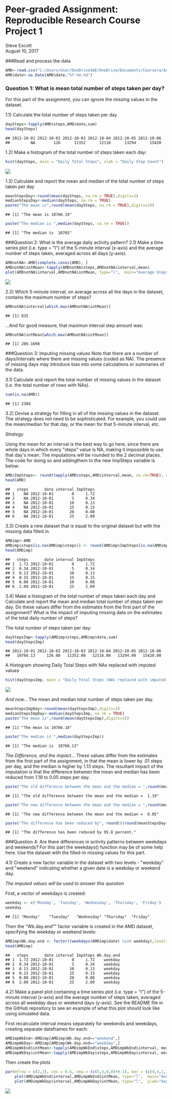 # Peer-graded Assignment: Reproducible Research Course Project 1
Steve Escott  
August 10, 2017  


###Read and process the data

```r
AMD<-read.csv("C:/Users/User/OneDriveSAE/OneDrive/Documents/Coursera/ActivityMonitoringData/activity.csv")
AMD$date<-as.Date(AMD$date,"%Y-%m-%d")
```
### Question 1: What is mean total number of steps taken per day?

For this part of the assignment, you can ignore the missing values in the dataset.

1.1) Calculate the total number of steps taken per day


```r
daySteps<-tapply(AMD$steps,AMD$date,sum)
head(daySteps)
```

```
## 2012-10-01 2012-10-02 2012-10-03 2012-10-04 2012-10-05 2012-10-06 
##         NA        126      11352      12116      13294      15420
```

1.2) Make a histogram of the total number of steps taken each day:

```r
hist(daySteps, main = "Daily Total Steps", xlab = "Daily Step Count")
```

![](PA1_template_files/figure-html/sumHist-1.png)<!-- -->

1.3) Calculate and report the mean and median of the total number of steps taken per day

```r
meanStepsDay<-round(mean(daySteps, na.rm = TRUE),digits=2)
medianStepsDay<-median(daySteps, na.rm = TRUE)
paste("The mean is",round(mean(daySteps, na.rm = TRUE),digits=2))
```

```
## [1] "The mean is 10766.19"
```

```r
paste("The median is ",median(daySteps, na.rm = TRUE))
```

```
## [1] "The median is  10765"
```
###Question 2: What is the average daily activity pattern?
2.1) Make a time series plot (i.e. type = "l") of the 5-minute interval (x-axis) and the average number of steps taken, averaged across all days (y-axis).

```r
AMDnotNA<-AMD[complete.cases(AMD), ]
AMDnotNA$intMean<-tapply(AMDnotNA$steps,AMDnotNA$interval,mean)
plot(AMDnotNA$interval,AMDnotNA$intMean, type="l",  main="Average Steps Per Interval", ylab="Avg. Steps", xlab="Interval")
```

![](PA1_template_files/figure-html/dayMeans-1.png)<!-- -->

2.2) Which 5-minute interval, on average across all the days in the dataset, contains the maximum number of steps?

```r
AMDnotNA$interval[which.max(AMDnotNA$intMean)]
```

```
## [1] 835
```
...And for good measure, that maximun interval step amount was:

```r
AMDnotNA$intMean[which.max(AMDnotNA$intMean)]
```

```
## [1] 206.1698
```

###Question 3: Imputing missing values
Note that there are a number of days/intervals where there are missing values (coded as NA). The presence of missing days may introduce bias into some calculations or summaries of the data.

3.1) Calculate and report the total number of missing values in the dataset (i.e. the total number of rows with NAs).

```r
sum(is.na(AMD))
```

```
## [1] 2304
```

3.2) Devise a strategy for filling in all of the missing values in the dataset. The strategy does not need to be sophisticated. For example, you could use the mean/median for that day, or the mean for that 5-minute interval, etc.

*Strategy*

Using the mean for an interval is the best way to go here, since there are whole days in which every "steps" value is NA, making it impossible to use that day's mean. The imputations will be rounded to the 2 decimal places. The code for doing so and addingthem to the new ImpSteps variable is below:

```r
AMD$ImpSteps<- round(tapply(AMD$steps,AMD$interval,mean, na.rm=TRUE), digits = 2)
head(AMD)
```

```
##   steps       date interval ImpSteps
## 1    NA 2012-10-01        0     1.72
## 2    NA 2012-10-01        5     0.34
## 3    NA 2012-10-01       10     0.13
## 4    NA 2012-10-01       15     0.15
## 5    NA 2012-10-01       20     0.08
## 6    NA 2012-10-01       25     2.09
```

3.3) Create a new dataset that is equal to the original dataset but with the missing data filled in.


```r
AMDimp<-AMD
AMDimp$steps[is.na(AMDimp$steps)] <- round(AMDimp$ImpSteps[is.na(AMDimp$steps)],digits=2)
head(AMDimp)
```

```
##   steps       date interval ImpSteps
## 1  1.72 2012-10-01        0     1.72
## 2  0.34 2012-10-01        5     0.34
## 3  0.13 2012-10-01       10     0.13
## 4  0.15 2012-10-01       15     0.15
## 5  0.08 2012-10-01       20     0.08
## 6  2.09 2012-10-01       25     2.09
```

3.4) Make a histogram of the total number of steps taken each day and Calculate and report the mean and median total number of steps taken per day. Do these values differ from the estimates from the first part of the assignment? What is the impact of imputing missing data on the estimates of the total daily number of steps?

The total number of steps taken per day:

```r
dayStepsImp<-tapply(AMDimp$steps,AMDimp$date,sum)
head(dayStepsImp)
```

```
## 2012-10-01 2012-10-02 2012-10-03 2012-10-04 2012-10-05 2012-10-06 
##   10766.13     126.00   11352.00   12116.00   13294.00   15420.00
```

A Histogram showing Daily Total Steps with NAs replaced with imputed values

```r
hist(dayStepsImp, main = "Daily Total Steps (NAs replaced with imputed values)", xlab = "Daily Step Count")
```

![](PA1_template_files/figure-html/unnamed-chunk-8-1.png)<!-- -->

*And now...*
The mean and median total number of steps taken per day.


```r
meanStepsImpDay<-round(mean(dayStepsImp),digits=2)
medianStepsImpDay<-median(dayStepsImp, na.rm = TRUE)
paste("The mean is",round(mean(dayStepsImp),digits=2))
```

```
## [1] "The mean is 10766.18"
```

```r
paste("The median is ",median(dayStepsImp))
```

```
## [1] "The median is  10766.13"
```

*The Difference, and the impact...*
These values differ from the estimates from the first part of the assignment, in that the mean is lower by .01 steps per day, and the median is higher by 1.13 steps. The resultant impact of the imputation is that the difference between the mean and median has been reduced from 1.19 to 0.05 steps per day.


```r
paste("The old difference between the mean and the median = ",round(meanStepsDay-medianStepsDay, digits=2))
```

```
## [1] "The old difference between the mean and the median =  1.19"
```

```r
paste("The new difference between the mean and the median = ",round(meanStepsImpDay-medianStepsImpDay, digits=2))
```

```
## [1] "The new difference between the mean and the median =  0.05"
```

```r
paste("The difference has been reduced by", round(((round(meanStepsDay-medianStepsDay, digits=2)-round(meanStepsImpDay-medianStepsImpDay, digits=2))/round(meanStepsDay-medianStepsDay, digits=2))*100,digits=2),"percent.")
```

```
## [1] "The difference has been reduced by 95.8 percent."
```

###Question 4: Are there differences in activity patterns between weekdays and weekends?
For this part the weekdays() function may be of some help here. Use the dataset with the filled-in missing values for this part.

4.1) Create a new factor variable in the dataset with two levels - "weekday" and "weekend" indicating whether a given date is a weekday or weekend day.

*The imputed values will be used to answer this question*

First, a vector of weekdays is created:

```r
weekday <- c('Monday', 'Tuesday', 'Wednesday', 'Thursday', 'Friday')
weekday
```

```
## [1] "Monday"    "Tuesday"   "Wednesday" "Thursday"  "Friday"
```

Then the "Wk.day.end"" factor variable is created in the AMD dataset, specifying the weekday or weekend levels:

```r
AMDimp$Wk.day.end <- factor((weekdays(AMDimp$date) %in% weekday),levels=c(FALSE, TRUE), labels=c('weekend', 'weekday'))
head(AMDimp)
```

```
##   steps       date interval ImpSteps Wk.day.end
## 1  1.72 2012-10-01        0     1.72    weekday
## 2  0.34 2012-10-01        5     0.34    weekday
## 3  0.13 2012-10-01       10     0.13    weekday
## 4  0.15 2012-10-01       15     0.15    weekday
## 5  0.08 2012-10-01       20     0.08    weekday
## 6  2.09 2012-10-01       25     2.09    weekday
```

4.2) Make a panel plot containing a time series plot (i.e. type = "l") of the 5-minute interval (x-axis) and the average number of steps taken, averaged across all weekday days or weekend days (y-axis). See the README file in the GitHub repository to see an example of what this plot should look like using simulated data.

First recalculate interval means separately for weekends and weekdays, creating separate dataframes for each:

```r
AMDimpWkEnd<-AMDimp[AMDimp$Wk.day.end=="weekend",]
AMDimpWkDay<-AMDimp[AMDimp$Wk.day.end=="weekday",]
AMDimpWkEnd$intMean<-tapply(AMDimpWkEnd$steps,AMDimpWkEnd$interval, mean)
AMDimpWkDay$intMean<-tapply(AMDimpWkDay$steps,AMDimpWkDay$interval, mean)
```

Then create the plots


```r
par(mfrow = c(2,1), cex = 0.6, oma = (c(5,4,0,0)+0.1), mar = (c(4,4,1,1) + 0.1))
    plot(AMDimpWkEnd$interval,AMDimpWkEnd$intMean, type="l",  main="Average Steps Per Interval for Weekends and Weekdays", ylab="Avg. Steps Weekend", xaxt='n', xlab=" ")
    plot(AMDimpWkDay$interval,AMDimpWkDay$intMean, type="l",  ylab="Avg. Steps Weekday", xlab="Interval")
```

![](PA1_template_files/figure-html/unnamed-chunk-14-1.png)<!-- -->
